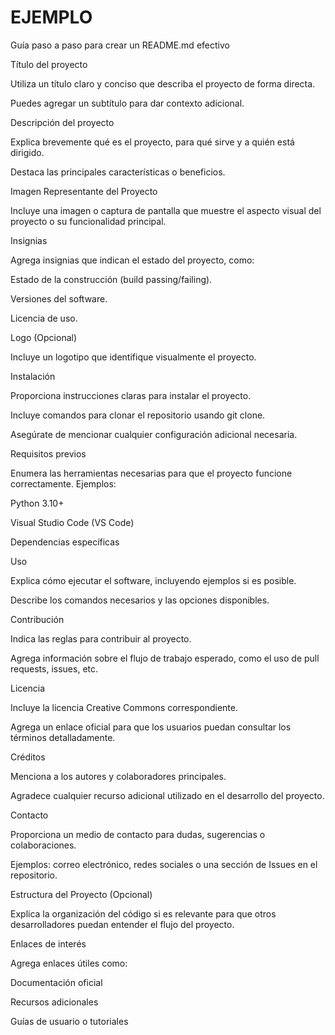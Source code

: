 ﻿# EJEMPLO

 Guía paso a paso para crear un README.md efectivo

Título del proyecto

Utiliza un título claro y conciso que describa el proyecto de forma directa.

Puedes agregar un subtítulo para dar contexto adicional.

Descripción del proyecto

Explica brevemente qué es el proyecto, para qué sirve y a quién está dirigido.

Destaca las principales características o beneficios.

Imagen Representante del Proyecto

Incluye una imagen o captura de pantalla que muestre el aspecto visual del proyecto o su funcionalidad principal.

Insignias

Agrega insignias que indican el estado del proyecto, como:

Estado de la construcción (build passing/failing).

Versiones del software.

Licencia de uso.

Logo (Opcional)

Incluye un logotipo que identifique visualmente el proyecto.

Instalación

Proporciona instrucciones claras para instalar el proyecto.

Incluye comandos para clonar el repositorio usando git clone.

Asegúrate de mencionar cualquier configuración adicional necesaria.

Requisitos previos

Enumera las herramientas necesarias para que el proyecto funcione correctamente. Ejemplos:

Python 3.10+

Visual Studio Code (VS Code)

Dependencias específicas

Uso

Explica cómo ejecutar el software, incluyendo ejemplos si es posible.

Describe los comandos necesarios y las opciones disponibles.

Contribución

Indica las reglas para contribuir al proyecto.

Agrega información sobre el flujo de trabajo esperado, como el uso de pull requests, issues, etc.

Licencia

Incluye la licencia Creative Commons correspondiente.

Agrega un enlace oficial para que los usuarios puedan consultar los términos detalladamente.

Créditos

Menciona a los autores y colaboradores principales.

Agradece cualquier recurso adicional utilizado en el desarrollo del proyecto.

Contacto

Proporciona un medio de contacto para dudas, sugerencias o colaboraciones.

Ejemplos: correo electrónico, redes sociales o una sección de Issues en el repositorio.

Estructura del Proyecto (Opcional)

Explica la organización del código si es relevante para que otros desarrolladores puedan entender el flujo del proyecto.

Enlaces de interés

Agrega enlaces útiles como:

Documentación oficial

Recursos adicionales

Guías de usuario o tutoriales
